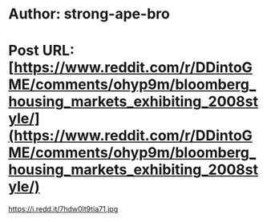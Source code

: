 # Author: strong-ape-bro
# Post URL: [https://www.reddit.com/r/DDintoGME/comments/ohyp9m/bloomberg_housing_markets_exhibiting_2008style/](https://www.reddit.com/r/DDintoGME/comments/ohyp9m/bloomberg_housing_markets_exhibiting_2008style/)


https://i.redd.it/7hdw0lt9tia71.jpg